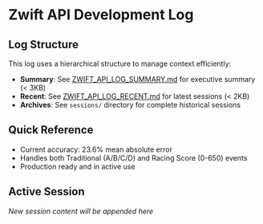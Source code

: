 # Zwift API Development Log

## Log Structure
This log uses a hierarchical structure to manage context efficiently:
- **Summary**: See [ZWIFT_API_LOG_SUMMARY.md](./ZWIFT_API_LOG_SUMMARY.md) for executive summary (< 3KB)
- **Recent**: See [ZWIFT_API_LOG_RECENT.md](./ZWIFT_API_LOG_RECENT.md) for latest sessions (< 2KB)
- **Archives**: See `sessions/` directory for complete historical sessions

## Quick Reference
- Current accuracy: 23.6% mean absolute error
- Handles both Traditional (A/B/C/D) and Racing Score (0-650) events
- Production ready and in active use

## Active Session
*New session content will be appended here*